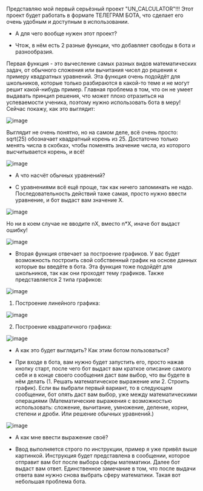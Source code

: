  Представляю мой первый серьёзный проект "UN_CALCULATOR"!!!
Этот проект будет работать в формате ТЕЛЕГРАМ БОТА, что сделает его очень удобным и доступным в использовании.
- А для чего вообще нужен этот проект?

- Чтож, в нём есть 2 разные функции, что добавляет свободы в бота и разнообразия.

Первая функция - это вычесление самых разных видов математических задач, от обычного сложения или вычитания чисел до решения к примеру квадратных уравнений. Эта функция очень подойдёт для школьников, которые только разбираются в какой-то теме и не могут решит какой-нибудь пример. Главная проблема в том, что он не умеет выдавать принцип решения, что может плохо отразиться на успеваемости ученика, поэтому нужно использовать бота в меру! Сейчас покажу, как это выглядит: 


![image](https://github.com/user-attachments/assets/8f159f91-e6de-44ef-9a54-deac6697db92)


Выглядит не очень понятно, но на самом деле, всё очень просто: sqrt(25) обозначает квадратный корень из 25. Достаточно только менять числа в скобках, чтобы поменять значение числа, из которого высчитывается корень, и всё!


![image](https://github.com/user-attachments/assets/102149e7-11a5-473b-a3b5-4dd4e573e3ea)


- А что насчёт обычных уравнений?

- С уравнениями всё ещё проще, так как ничего запоминать не надо. Последовательность действий таже самая, просто нужно ввести уравнение, и бот выдаст вам значение X.


![image](https://github.com/user-attachments/assets/61325e21-072d-45d9-9e10-4317fea87c20)


Но ни в коем случае не вводите nX, вместо n*X, иначе бот выдаст ошибку!


![image](https://github.com/user-attachments/assets/005628e8-f2a7-4d06-9c89-9fd35a0908c0)

- Вторая функция отвечает за построение графиков. У вас будет возможность построить свой собственный график на основе данных которые вы введёте в бота. Эта функция тоже подойдёт для школьников, так как они проходят тему графиков. Также представляется 2 типа графиков:


![image](https://github.com/user-attachments/assets/7c55a4da-46b4-48f9-b96b-255eb8dc0f5e)

1) Построение линейного графика:


![image](https://github.com/user-attachments/assets/f40ae4c1-73f5-4884-80d9-96d3f78c0ca2)

2) Построение квадратичного графика:


![image](https://github.com/user-attachments/assets/08570d48-3d1a-4705-8f52-11e3acc42769)

- А как это будет выглядить? Как этим ботом пользоваться?

- При входе в бота, вам нужно будет запустить его, просто нажав кнопку старт, после чего бот выдаст вам краткое описание самого себя и в конце своего сообщения даст вам выбор, что вы будете в нём делать (1. Решать математическое выражение или 2. Строить график). Если вы выбрали первый вариант, то в следующем сообщении, бот опять даст вам выбор, уже между математическими операциями (Математические выражения с возможностью использовать: сложение, вычитание, умножение, деление, корни, степени и дроби. Или решение обычных уравнений.)


![image](https://github.com/user-attachments/assets/ccb3b334-610b-4d6f-8cc4-4b1b8c2aedc0)

- А как мне ввести выражение своё?

-  Ввод выполняется строго по инструкции, пример я уже привёл выше картинкой. Инструкция будет представлена в сообщении, которое отправит вам бот после выбора сферы математики. Далее бот выдаст вам ответ. Единственное замечание в том, что после выдачи ответа вам нужно снова выбрать сферу математики. Такая вот небольшая проблема бота. 
